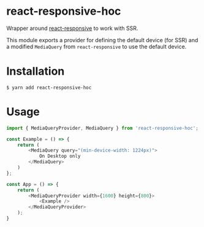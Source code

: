 # react-responsive-hoc

Wrapper around [react-responsive](https://github.com/contra/react-responsive) to work with SSR.

This module exports a provider for defining the default device (for SSR) and a modified `MediaQuery` from `react-responsive` to use the default device.

# Installation

```
$ yarn add react-responsive-hoc
```

# Usage

```js
import { MediaQueryProvider, MediaQuery } from 'react-responsive-hoc';

const Example = () => {
    return (
        <MediaQuery query="(min-device-width: 1224px)">
            On Desktop only
        </MediaQuery>
    )
};

const App = () => {
    return (
        <MediaQueryProvider width={1600} height={800}>
            <Example />
        </MediaQueryProvider>
    );
}
```
